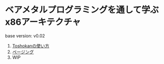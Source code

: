# ベアメタルプログラミングを通して学ぶx86アーキテクチャ
base version: v0.02

1. [Toshokanの使い方]("./toshokan/")
2. [ページング]("./paging/")
3. WIP